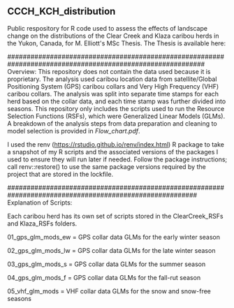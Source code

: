 ## CCCH_KCH_distribution
 Public respository for R code used to assess the effects of landscape change on the distributions of the Clear Creek and Klaza caribou herds in the Yukon, Canada, for M. Elliott's MSc Thesis.
 The Thesis is available here: 

###########################################################################################################
Overview:
This repository does not contain the data used because it is proprietary. The analysis used caribou location data from satellite/Global Positioning System (GPS) caribou collars and Very High Frequency (VHF) caribou collars. The analysis was split into separate time stamps for each herd based on the collar data, and each time stamp was further divided into seasons. This repository only includes the scripts used to run the Resource Selection Functions (RSFs), which were Generalized Linear Models (GLMs). A breakdown of the analysis steps from data preparation and cleaning to model selection is provided in *Flow_chart.pdf*.

I used the renv (https://rstudio.github.io/renv/index.html) R package to take a snapshot of my R scripts and the associated versions of the packages I used to ensure they will run later if needed. Follow the package instructions; call renv::restore() to use the same package versions required by the project that are stored in the lockfile. 

#########################################################################################################
Explanation of Scripts:

Each caribou herd has its own set of scripts stored in the ClearCreek_RSFs and Klaza_RSFs folders. 

01_gps_glm_mods_ew = GPS collar data GLMs for the early winter season

02_gps_glm_mods_lw = GPS collar data GLMs for the late winter season

03_gps_glm_mods_s = GPS collar data GLMs for the summer season

04_gps_glm_mods_f = GPS collar data GLMs for the fall-rut season

05_vhf_glm_mods = VHF collar data GLMs for the snow and snow-free seasons
